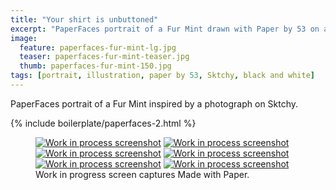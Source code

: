 ```yaml
---
title: "Your shirt is unbuttoned"
excerpt: "PaperFaces portrait of a Fur Mint drawn with Paper by 53 on an iPad."
image: 
  feature: paperfaces-fur-mint-lg.jpg
  teaser: paperfaces-fur-mint-teaser.jpg
  thumb: paperfaces-fur-mint-150.jpg
tags: [portrait, illustration, paper by 53, Sktchy, black and white]
---
```


PaperFaces portrait of a Fur Mint inspired by a photograph on Sktchy.

{% include boilerplate/paperfaces-2.html %}

<figure class="third">
	<a href="{{ site.url }}/images/paperfaces-fur-mint-process-1-lg.jpg"><img src="{{ site.url }}/images/paperfaces-fur-mint-process-1-600.jpg" alt="Work in process screenshot"></a>
	<a href="{{ site.url }}/images/paperfaces-fur-mint-process-2-lg.jpg"><img src="{{ site.url }}/images/paperfaces-fur-mint-process-2-600.jpg" alt="Work in process screenshot"></a>
	<a href="{{ site.url }}/images/paperfaces-fur-mint-process-3-lg.jpg"><img src="{{ site.url }}/images/paperfaces-fur-mint-process-3-600.jpg" alt="Work in process screenshot"></a>
	<a href="{{ site.url }}/images/paperfaces-fur-mint-process-4-lg.jpg"><img src="{{ site.url }}/images/paperfaces-fur-mint-process-4-600.jpg" alt="Work in process screenshot"></a>
	<a href="{{ site.url }}/images/paperfaces-fur-mint-process-5-lg.jpg"><img src="{{ site.url }}/images/paperfaces-fur-mint-process-5-600.jpg" alt="Work in process screenshot"></a>
	<a href="{{ site.url }}/images/paperfaces-fur-mint-process-6-lg.jpg"><img src="{{ site.url }}/images/paperfaces-fur-mint-process-6-600.jpg" alt="Work in process screenshot"></a>
	<figcaption>Work in progress screen captures Made with Paper.</figcaption>
</figure>
